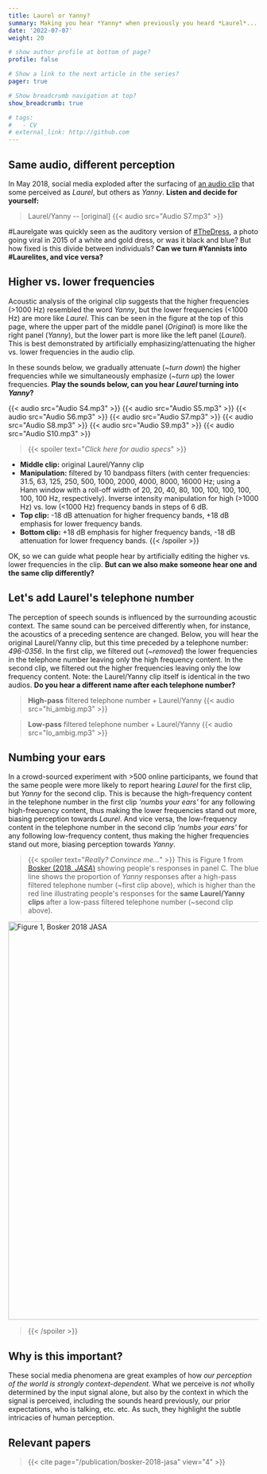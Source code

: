 ```yaml
---
title: Laurel or Yanny?
summary: Making you hear *Yanny* when previously you heard *Laurel*...
date: '2022-07-07'
weight: 20

# show author profile at bottom of page?
profile: false

# Show a link to the next article in the series?
pager: true

# Show breadcrumb navigation at top?
show_breadcrumb: true

# tags:
#   - CV
# external_link: http://github.com
---
```


## Same audio, different perception

In May 2018, social media exploded after the surfacing of [an audio clip](https://twitter.com/CloeCouture/status/996218489831473152) that some perceived as *Laurel*, but others as *Yanny*. **Listen and decide for yourself:**

> Laurel/Yanny -- [original]
{{< audio src="Audio S7.mp3" >}}

\#Laurelgate was quickly seen as the auditory version of [\#TheDress](https://en.wikipedia.org/wiki/The_dress), a photo going viral in 2015 of a white and gold dress, or was it black and blue? But how fixed is this divide between individuals? **Can we turn \#Yannists into \#Laurelites, and vice versa?**

## Higher vs. lower frequencies

Acoustic analysis of the original clip suggests that the higher frequencies (>1000 Hz) resembled the word *Yanny*, but the lower frequencies (<1000 Hz) are more like *Laurel*. This can be seen in the figure at the top of this page, where the upper part of the middle panel (*Original*) is more like the right panel (*Yanny*), but the lower part is more like the left panel (*Laurel*). This is best demonstrated by artificially emphasizing/attenuating the higher vs. lower frequencies in the audio clip.

In these sounds below, we gradually attenuate (*~turn down*) the higher frequencies while we simultaneously emphasize (*~turn up*) the lower frequencies. **Play the sounds below, can you hear *Laurel* turning into *Yanny*?**

{{< audio src="Audio S4.mp3" >}}
{{< audio src="Audio S5.mp3" >}}
{{< audio src="Audio S6.mp3" >}}
{{< audio src="Audio S7.mp3" >}}
{{< audio src="Audio S8.mp3" >}}
{{< audio src="Audio S9.mp3" >}}
{{< audio src="Audio S10.mp3" >}}

> {{< spoiler text="*Click here for audio specs*" >}}
- **Middle clip:** original Laurel/Yanny clip
- **Manipulation:** filtered by 10 bandpass filters (with center frequencies: 31.5, 63, 125, 250, 500, 1000, 2000, 4000, 8000, 16000 Hz; using a Hann window with a roll-off width of 20, 20, 40, 80, 100, 100, 100, 100, 100, 100 Hz, respectively). Inverse intensity manipulation for high (>1000 Hz) vs. low (<1000 Hz) frequency bands in steps of 6 dB.
- **Top clip:** -18 dB attenuation for higher frequency bands, +18 dB emphasis for lower frequency bands.
- **Bottom clip:** +18 dB emphasis for higher frequency bands, -18 dB attenuation for lower frequency bands.
{{< /spoiler >}}

OK, so we can guide what people hear by artificially editing the higher vs. lower frequencies in the clip. **But can we also make someone hear one and the same clip differently?**

## Let's add Laurel's telephone number

The perception of speech sounds is influenced by the surrounding acoustic context. The same sound can be perceived differently when, for instance, the acoustics of a preceding sentence are changed. Below, you will hear the original Laurel/Yanny clip, but this time preceded by a telephone number: *496-0356*. In the first clip, we filtered out (*~removed*) the lower frequencies in the telephone number leaving only the high frequency content. In the second clip, we filtered out the higher frequencies leaving only the low frequency content. Note: the Laurel/Yanny clip itself is identical in the two audios. **Do you hear a different name after each telephone number?** 

> **High-pass** filtered telephone number + Laurel/Yanny
{{< audio src="hi_ambig.mp3" >}}

> **Low-pass** filtered telephone number + Laurel/Yanny
{{< audio src="lo_ambig.mp3" >}}

## Numbing your ears

In a crowd-sourced experiment with >500 online participants, we found that the same people were more likely to report hearing *Laurel* for the first clip, but *Yanny* for the second clip. This is because the high-frequency content in the telephone number in the first clip *'numbs your ears'* for any following high-frequency content, thus making the lower frequencies stand out more, biasing perception towards *Laurel*. And vice versa, the low-frequency content in the telephone number in the second clip *'numbs your ears'* for any following low-frequency content, thus making the higher frequencies stand out more, biasing perception towards *Yanny*.

> {{< spoiler text="*Really? Convince me...*" >}}
This is Figure 1 from [Bosker (2018, *JASA*)](/publication/bosker-2018-jasa) showing people's responses in panel C. The blue line shows the proportion of *Yanny* responses after a high-pass filtered telephone number (~first clip above), which is higher than the red line illustrating people's responses for the **same Laurel/Yanny clips** after a low-pass filtered telephone number (~second clip above).

<img src="https://asa.scitation.org/na101/home/literatum/publisher/aip/journals/content/jas/2018/jas.2018.144.issue-6/1.5070144/20181206/images/large/1.5070144.figures.online.f2.jpeg
" alt="Figure 1, Bosker 2018 JASA" width="800"/>
> {{< /spoiler >}}

## Why is this important?

These social media phenomena are great examples of how *our perception of the world is strongly context-dependent*. What we perceive is *not* wholly determined by the input signal alone, but also by the context in which the signal is perceived, including the sounds heard previously, our prior expectations, who is talking, etc. etc. As such, they highlight the subtle intricacies of human perception.

## Relevant papers

> {{< cite page="/publication/bosker-2018-jasa" view="4" >}}

